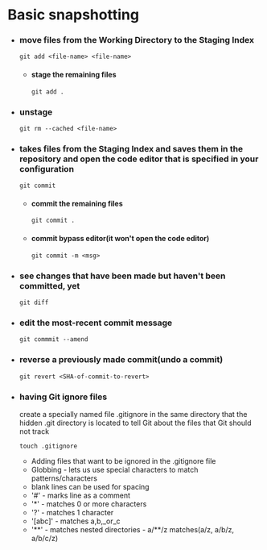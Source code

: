 # Basic snapshotting

- ### move files from the Working Directory to the Staging Index
  
  `git add <file-name> <file-name>`

  - #### stage the remaining files

    `git add .`

- ### unstage

  `git rm --cached <file-name>`

- ### takes files from the Staging Index and saves them in the repository and open the code editor that is specified in your configuration

  `git commit`

  - #### commit the remaining files

    `git commit .`

  - #### commit bypass editor(it won't open the code editor)
    
    `git commit -m <msg>`

- ### see changes that have been made but haven't been committed, yet

  `git diff`

- ### edit the most-recent commit message

  `git commmit --amend`

- ### reverse a previously made commit(undo a commit)
  
  `git revert <SHA-of-commit-to-revert>`

- ### having Git ignore files
  
  create a specially named file .gitignore in the same directory that the hidden .git directory is located to tell Git about the files that Git should not track
  
  `touch .gitignore`

  - Adding files that want to be ignored in the .gitignore file
  - Globbing - lets us use special characters to match patterns/characters
  - blank lines can be used for spacing
  - '\#' - marks line as a comment
  - '\*' - matches 0 or more characters
  - '?' - matches 1 character
  - '\[abc\]' - matches a,b,_or_c
  - '\*\*' - matches nested directories - a/**/z matches(a/z, a/b/z, a/b/c/z)
